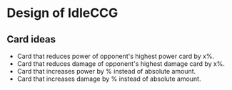 Design of IdleCCG
=================

Card ideas
----------

 * Card that reduces power of opponent's highest power card by x%.
 * Card that reduces damage of opponent's highest damage card by x%.
 * Card that increases power by % instead of absolute amount.
 * Card that increases damage by % instead of absolute amount.

